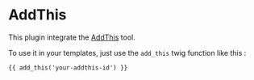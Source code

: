 AddThis
=======

This plugin integrate the [AddThis](https://www.addthis.com) tool.

To use it in your templates, just use the `add_this` twig function like this :

    {{ add_this('your-addthis-id') }}